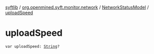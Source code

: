 [syftlib](../../index.md) / [org.openmined.syft.monitor.network](../index.md) / [NetworkStatusModel](index.md) / [uploadSpeed](./upload-speed.md)

# uploadSpeed

`var uploadSpeed: `[`String`](https://kotlinlang.org/api/latest/jvm/stdlib/kotlin/-string/index.html)`?`